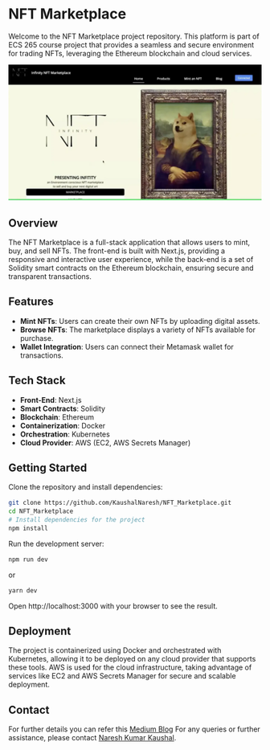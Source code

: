 # NFT Marketplace

Welcome to the NFT Marketplace project repository. This platform is part of ECS 265 course project that provides a seamless and secure environment for trading NFTs, leveraging the Ethereum blockchain and cloud services.

![NFT Marketplace](https://github.com/KaushalNaresh/NFT_Marketplace/blob/main/src/images/HomeScreen.png)

## Overview

The NFT Marketplace is a full-stack application that allows users to mint, buy, and sell NFTs. The front-end is built with Next.js, providing a responsive and interactive user experience, while the back-end is a set of Solidity smart contracts on the Ethereum blockchain, ensuring secure and transparent transactions.

## Features

- **Mint NFTs**: Users can create their own NFTs by uploading digital assets.
- **Browse NFTs**: The marketplace displays a variety of NFTs available for purchase.
- **Wallet Integration**: Users can connect their Metamask wallet for transactions.

## Tech Stack

- **Front-End**: Next.js
- **Smart Contracts**: Solidity
- **Blockchain**: Ethereum
- **Containerization**: Docker
- **Orchestration**: Kubernetes
- **Cloud Provider**: AWS (EC2, AWS Secrets Manager)

## Getting Started

Clone the repository and install dependencies:

```bash
git clone https://github.com/KaushalNaresh/NFT_Marketplace.git
cd NFT_Marketplace
# Install dependencies for the project
npm install
```

Run the development server:

```bash
npm run dev
```

or

```bash
yarn dev
```

Open http://localhost:3000 with your browser to see the result.

## Deployment

The project is containerized using Docker and orchestrated with Kubernetes, allowing it to be deployed on any cloud provider that supports these tools. AWS is used for the cloud infrastructure, taking advantage of services like EC2 and AWS Secrets Manager for secure and scalable deployment.

## Contact

For further details you can refer this [Medium Blog](https://medium.com/@vikramansenn/resource-efficient-nft-marketplace-on-ethereum-amazon-web-services-89312798e857)
For any queries or further assistance, please contact [Naresh Kumar Kaushal](09naresh3@gmail.com).

